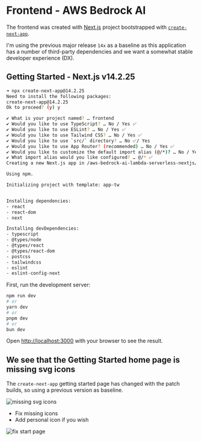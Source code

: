 # Frontend - AWS Bedrock AI

The frontend was created with [Next.js](https://nextjs.org) project bootstrapped with [`create-next-app`](https://nextjs.org/docs/app/api-reference/cli/create-next-app).

I'm using the previous major release `14x` as a baseline as this application has a number of third-party dependencies and we want a somewhat stable developer experience (DX).

## Getting Started - Next.js v14.2.25

```bash
➜ npx create-next-app@14.2.25
Need to install the following packages:
create-next-app@14.2.25
Ok to proceed? (y) y

✔ What is your project named? … frontend
✔ Would you like to use TypeScript? … No / Yes ✅
✔ Would you like to use ESLint? … No / Yes ✅
✔ Would you like to use Tailwind CSS? … No / Yes ✅
✔ Would you like to use `src/` directory? … No ✅/ Yes
✔ Would you like to use App Router? (recommended) … No / Yes ✅
✔ Would you like to customize the default import alias (@/*)? … No / Yes ✅
✔ What import alias would you like configured? … @/* ✅
Creating a new Next.js app in /aws-bedrock-ai-lambda-serverless-nextjs/frontend.

Using npm.

Initializing project with template: app-tw


Installing dependencies:
- react
- react-dom
- next

Installing devDependencies:
- typescript
- @types/node
- @types/react
- @types/react-dom
- postcss
- tailwindcss
- eslint
- eslint-config-next
```

First, run the development server:

```bash
npm run dev
# or
yarn dev
# or
pnpm dev
# or
bun dev
```

Open [http://localhost:3000](http://localhost:3000) with your browser to see the result.

## We see that the Getting Started home page is missing svg icons

The `create-next-app` getting started page has changed with the patch builds, so using a previous version as baseline.

![missing svg icons](https://github.com/user-attachments/assets/e867cc9b-462f-4b29-b183-f1528efee413)

- Fix missing icons
- Add personal icon if you wish

![fix start page](https://github.com/user-attachments/assets/dc90ddd4-3b2d-4ecf-80a7-5ce24c624e12)
